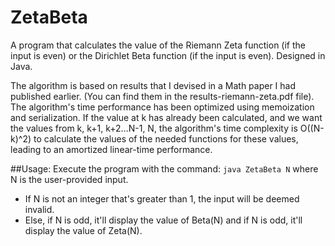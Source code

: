 # ZetaBeta
A program that calculates the value of the Riemann Zeta function (if the input is even) or the Dirichlet Beta function (if the input is even). Designed in Java.

The algorithm is based on results that I devised in a Math paper I had published earlier. (You can find them in the results-riemann-zeta.pdf file). The algorithm's time performance has been optimized using memoization and serialization. If the value at k has already been calculated, and we want the values from k, k+1, k+2...N-1, N, the algorithm's time complexity is O((N-k)^2) to calculate the values of the needed functions for these values, leading to an amortized linear-time performance.

##Usage:
Execute the program with the command: 
        ```
        java ZetaBeta N
        ```
where N is the user-provided input.
<ul>
<li>If N is not an integer that's greater than 1, the input will be deemed invalid.</li>
<li>Else, if N is odd, it'll display the value of Beta(N) and if N is odd, it'll display the value of Zeta(N).</li>
</ul>
